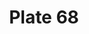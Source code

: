 ---
flag: 
order: '56'
pid: '68'
an: '7'
title: Plate 68
rev_year: 
_date: 
caption: 'Cornette en forme de Casque, garnie de Rubans Nuancés. Broderies etrusques. '
translation: Cornette in the shape of a helmet, decorated with shade ribbons. Etruscan
  embroderies.
student: Ana Karen Aguero
keywords: Nuancés
column: 
flag_translation: Flag
permalink: /plates/68
layout: plate-page
---